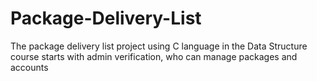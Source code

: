 # Package-Delivery-List
The package delivery list project using C language in the Data Structure course starts with admin verification, who can manage packages and accounts
